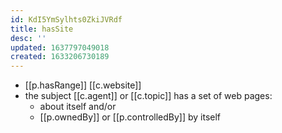 ```yaml
---
id: KdI5YmSylhts0ZkiJVRdf
title: hasSite
desc: ''
updated: 1637797049018
created: 1633206730189
---
```




- [[p.hasRange]] [[c.website]]
- the subject [[c.agent]] or [[c.topic]] has a set of web pages:
  - about itself and/or
  - [[p.ownedBy]] or [[p.controlledBy]] by itself
